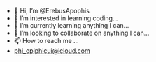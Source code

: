 - 👋 Hi, I’m @ErebusApophis
- 👀 I’m interested in learning coding...
- 🌱 I’m currently learning anything I can...
- 💞️ I’m looking to collaborate on anything I can...
- 📫 How to reach me ...
- phi_opiphicui@icloud.com

<!---
ErebusApophis/ErebusApophis is a ✨ special ✨ repository because its `README.md` (this file) appears on your GitHub profile.
You can click the Preview link to take a look at your changes.
--->
